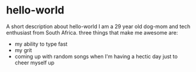 # hello-world
A short description about hello-world
I am a 29 year old dog-mom and tech enthusiast from South Africa. three things that make me awesome are:
- my ability to type fast 
- my grit 
- coming up with random songs when I'm having a hectic day just to cheer myself up
